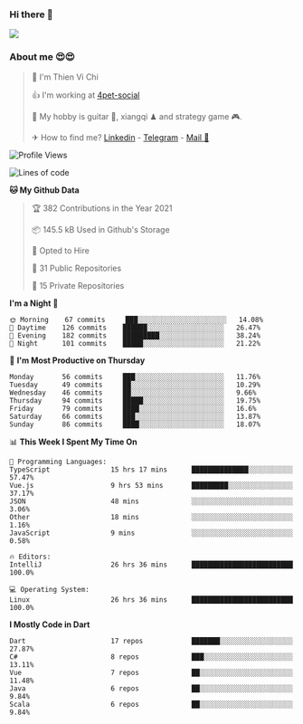 ### Hi there 👋
![](https://media1.tenor.com/images/9aa4aee77151757a310fcdb4b8fd2a0a/tenor.gif?itemid=12671405)

### About me 😍😍

> 🙎 I'm Thien Vi Chi
> 
> 👍 I'm working at [4pet-social](https://github.com/4pet-social)
>
> 🥞 My hobby is guitar 🎸, xiangqi ♟ and strategy game 🎮.
> 
> ✈ How to find me? [Linkedin](https://www.linkedin.com/in/tvc12/) - [Telegram](https://t.me/yeutham212) - [Mail 📧](mailto:meomeocf98@gmail.com)
> 

<!--START_SECTION:waka-->
![Profile Views](http://img.shields.io/badge/Profile%20Views-4-blue)

![Lines of code](https://img.shields.io/badge/From%20Hello%20World%20I%27ve%20Written-731567%20lines%20of%20code-blue)

**🐱 My Github Data** 

> 🏆 382 Contributions in the Year 2021
 > 
> 📦 145.5 kB Used in Github's Storage 
 > 
> 💼 Opted to Hire
 > 
> 📜 31 Public Repositories 
 > 
> 🔑 15 Private Repositories  
 > 
**I'm a Night 🦉** 

```text
🌞 Morning    67 commits     ███░░░░░░░░░░░░░░░░░░░░░░   14.08% 
🌆 Daytime    126 commits    ██████░░░░░░░░░░░░░░░░░░░   26.47% 
🌃 Evening    182 commits    █████████░░░░░░░░░░░░░░░░   38.24% 
🌙 Night      101 commits    █████░░░░░░░░░░░░░░░░░░░░   21.22%

```
📅 **I'm Most Productive on Thursday** 

```text
Monday       56 commits     ███░░░░░░░░░░░░░░░░░░░░░░   11.76% 
Tuesday      49 commits     ██░░░░░░░░░░░░░░░░░░░░░░░   10.29% 
Wednesday    46 commits     ██░░░░░░░░░░░░░░░░░░░░░░░   9.66% 
Thursday     94 commits     █████░░░░░░░░░░░░░░░░░░░░   19.75% 
Friday       79 commits     ████░░░░░░░░░░░░░░░░░░░░░   16.6% 
Saturday     66 commits     ███░░░░░░░░░░░░░░░░░░░░░░   13.87% 
Sunday       86 commits     ████░░░░░░░░░░░░░░░░░░░░░   18.07%

```


📊 **This Week I Spent My Time On** 

```text
💬 Programming Languages: 
TypeScript               15 hrs 17 mins      ██████████████░░░░░░░░░░░   57.47% 
Vue.js                   9 hrs 53 mins       █████████░░░░░░░░░░░░░░░░   37.17% 
JSON                     48 mins             ░░░░░░░░░░░░░░░░░░░░░░░░░   3.06% 
Other                    18 mins             ░░░░░░░░░░░░░░░░░░░░░░░░░   1.16% 
JavaScript               9 mins              ░░░░░░░░░░░░░░░░░░░░░░░░░   0.58%

🔥 Editors: 
IntelliJ                 26 hrs 36 mins      █████████████████████████   100.0%

💻 Operating System: 
Linux                    26 hrs 36 mins      █████████████████████████   100.0%

```

**I Mostly Code in Dart** 

```text
Dart                     17 repos            ███████░░░░░░░░░░░░░░░░░░   27.87% 
C#                       8 repos             ███░░░░░░░░░░░░░░░░░░░░░░   13.11% 
Vue                      7 repos             ██░░░░░░░░░░░░░░░░░░░░░░░   11.48% 
Java                     6 repos             ██░░░░░░░░░░░░░░░░░░░░░░░   9.84% 
Scala                    6 repos             ██░░░░░░░░░░░░░░░░░░░░░░░   9.84%

```



<!--END_SECTION:waka-->